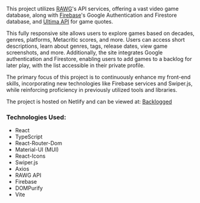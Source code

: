 This project utilizes [RAWG](https://rawg.io/)'s API services, offering a vast video game database, along with [Firebase](https://firebase.google.com/)'s Google Authentication and Firestore database, and [Ultima API](https://www.ultima.rest/) for game quotes.

This fully responsive site allows users to explore games based on decades, genres, platforms, Metacritic scores, and more. Users can access short descriptions, learn about genres, tags, release dates, view game screenshots, and more. Additionally, the site integrates Google authentication and Firestore, enabling users to add games to a backlog for later play, with the list accessible in their private profile.

The primary focus of this project is to continuously enhance my front-end skills, incorporating new technologies like Firebase services and Swiper.js, while reinforcing proficiency in previously utilized tools and libraries.

The project is hosted on Netlify and can be viewed at: [Backlogged](https://backlogged.netlify.app)

### Technologies Used:
- React
- TypeScript
- React-Router-Dom
- Material-UI (MUI)
- React-Icons
- Swiper.js
- Axios
- RAWG API
- Firebase
- DOMPurify
- Vite
